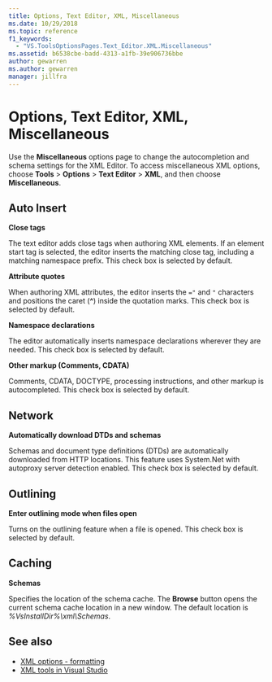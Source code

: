 ```yaml
---
title: Options, Text Editor, XML, Miscellaneous
ms.date: 10/29/2018
ms.topic: reference
f1_keywords:
  - "VS.ToolsOptionsPages.Text_Editor.XML.Miscellaneous"
ms.assetid: b6538cbe-badd-4313-a1fb-39e906736bbe
author: gewarren
ms.author: gewarren
manager: jillfra
---
```

# Options, Text Editor, XML, Miscellaneous

Use the **Miscellaneous** options page to change the autocompletion and schema settings for the XML Editor. To access miscellaneous XML options, choose **Tools** > **Options** > **Text Editor** > **XML**, and then choose **Miscellaneous**.

## Auto Insert

**Close tags**

The text editor adds close tags when authoring XML elements. If an element start tag is selected, the editor inserts the matching close tag, including a matching namespace prefix. This check box is selected by default.

**Attribute quotes**

When authoring XML attributes, the editor inserts the `="` and `"` characters and positions the caret (**^**) inside the quotation marks. This check box is selected by default.

**Namespace declarations**

The editor automatically inserts namespace declarations wherever they are needed. This check box is selected by default.

**Other markup (Comments, CDATA)**

Comments, CDATA, DOCTYPE, processing instructions, and other markup is autocompleted. This check box is selected by default.

## Network

**Automatically download DTDs and schemas**

Schemas and document type definitions (DTDs) are automatically downloaded from HTTP locations. This feature uses System.Net with autoproxy server detection enabled. This check box is selected by default.

## Outlining

**Enter outlining mode when files open**

Turns on the outlining feature when a file is opened. This check box is selected by default.

## Caching

**Schemas**

Specifies the location of the schema cache. The **Browse** button opens the current schema cache location in a new window. The default location is *%VsInstallDir%\xml\Schemas*.

## See also

- [XML options - formatting](options-text-editor-xml-formatting.md)
- [XML tools in Visual Studio](../../xml-tools/xml-tools-in-visual-studio.md)